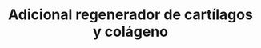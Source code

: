 ---
title: "Adicional regenerador de cartílagos y colágeno"
price: 35000
description: "Suplemento especializado para regeneración"
order: 3
---